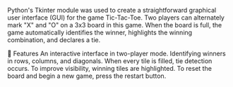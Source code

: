 Python's Tkinter module was used to create a straightforward graphical user interface (GUI) for the game Tic-Tac-Toe. Two players can alternately mark "X" and "O" on a 3x3 board in this game. 
When the board is full, the game automatically identifies the winner, highlights the winning combination, and declares a tie.

🔹 Features
An interactive interface in two-player mode.
Identifying winners in rows, columns, and diagonals.
When every tile is filled, tie detection occurs.
To improve visibility, winning tiles are highlighted.
To reset the board and begin a new game, press the restart button.


